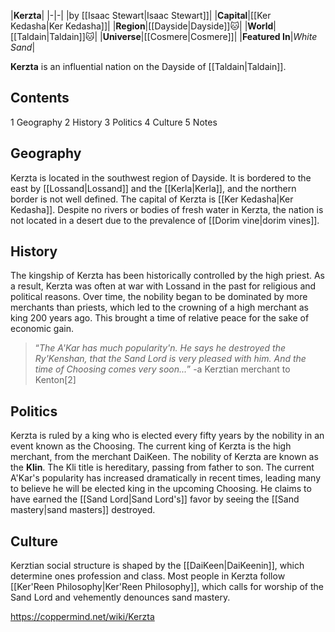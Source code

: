 |**Kerzta**|
|-|-|
|by [[Isaac Stewart\|Isaac Stewart]]|
|**Capital**|[[Ker Kedasha\|Ker Kedasha]]|
|**Region**|[[Dayside\|Dayside]]🐱︎|
|**World**|[[Taldain\|Taldain]]🐱︎|
|**Universe**|[[Cosmere\|Cosmere]]|
|**Featured In**|*White Sand*|

**Kerzta** is an influential nation on the Dayside of [[Taldain\|Taldain]].

## Contents

1 Geography
2 History
3 Politics
4 Culture
5 Notes


## Geography
Kerzta is located in the southwest region of Dayside. It is bordered to the east by [[Lossand\|Lossand]] and the [[Kerla\|Kerla]], and the northern border is not well defined. The capital of Kerzta is [[Ker Kedasha\|Ker Kedasha]].
Despite no rivers or bodies of fresh water in Kerzta, the nation is not located in a desert due to the prevalence of [[Dorim vine\|dorim vines]].

## History
The kingship of Kerzta has been historically controlled by the high priest. As a result, Kerzta was often at war with Lossand in the past for religious and political reasons. Over time, the nobility began to be dominated by more merchants than priests, which led to the crowning of a high merchant as king 200 years ago. This brought a time of relative peace for the sake of economic gain.

>“*The A'Kar has much popularity'n. He says he destroyed the Ry'Kenshan, that the Sand Lord is very pleased with him. And the time of Choosing comes very soon...*”
\-a Kerztian merchant to Kenton[2]

## Politics
Kerzta is ruled by a king who is elected every fifty years by the nobility in an event known as the Choosing. The current king of Kerzta is the high merchant, from the merchant DaiKeen.
The nobility of Kerzta are known as the **Klin**. The Kli title is hereditary, passing from father to son.
The current A'Kar's popularity has increased dramatically in recent times, leading many to believe he will be elected king in the upcoming Choosing. He claims to have earned the [[Sand Lord\|Sand Lord's]] favor by seeing the [[Sand mastery\|sand masters]] destroyed.

## Culture
Kerztian social structure is shaped by the [[DaiKeen\|DaiKeenin]], which determine ones profession and class.
Most people in Kerzta follow [[Ker'Reen Philosophy\|Ker'Reen Philosophy]], which calls for worship of the Sand Lord and vehemently denounces sand mastery.



https://coppermind.net/wiki/Kerzta